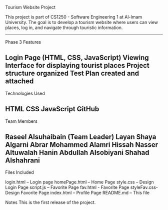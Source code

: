 Tourism Website Project

This project is part of CS1250 - Software Engineering 1 at Al-Imam University.
The goal is to develop a tourism website where users can view places, log in, and navigate through touristic information.

-------
Phase 3 Features

Login Page (HTML, CSS, JavaScript)
Viewing Interface for displaying tourist places
Project structure organized
Test Plan created and attached
-------
Technologies Used

HTML
CSS
JavaScript
GitHub
--------
Team Members

Raseel Alsuhaibain (Team Leader)
Layan Shaya Algarni
Abrar Mohammed Alamri
Hissah Nasser Altuwalah
Hanin Abdullah Alsobiyani
Shahad Alshahrani
-------
Files Included

login.html – Login page
homePage.html – Home Page
style.css – Design Login Page
script.js – Favorite Page
fav.html - Favorite Page
styleFav.css- Design Favorite Page
index.html – Profile Page 
README.md – This file

Notes
This is the first release of the project.
